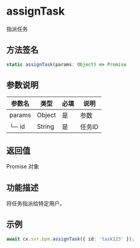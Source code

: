 # assignTask

指派任务

## 方法签名
```typescript
static assignTask(params: Object) => Promise
```

## 参数说明
| 参数名 | 类型 | 必填 | 说明 |
|--------|------|------|------|
| params | Object | 是 | 参数 |
| └─ id | String | 是 | 任务ID |

## 返回值
Promise 对象

## 功能描述
将任务指派给特定用户。

## 示例
```typescript
await cx.svr.bpm.assignTask({ id: 'task123' });
``` 